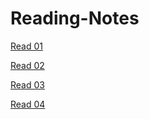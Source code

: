 # Reading-Notes

[Read 01](https://github.com/BryannaKFox/Seattle-Ops-201d10/wiki/Read-01) 

[Read 02](https://github.com/BryannaKFox/Seattle-Ops-201d10/wiki/Read-02)

[Read 03](https://github.com/BryannaKFox/Seattle-Ops-201d10/wiki/Read-03)

[Read 04](https://github.com/BryannaKFox/Seattle-Ops-201d10/wiki/Read-04)
